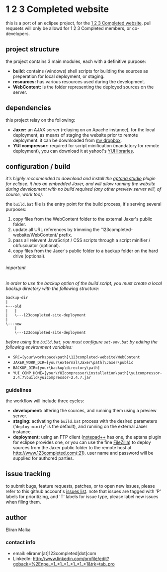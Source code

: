 # 1 2 3 Completed website

this is a port of an eclipse project, for the [1 2 3 Completed website](http://www.123completed.com).
pull requsets will only be allowd for 1 2 3 Completed members, or co-developers.


## project structure

the project contains 3 main modules, each with a definitive purpose:

* **build:** contains (windows) shell scripts for building the sources as preperation for local deployment, or staging.
* **resources:** has various resources used during the development.
* **WebContent:** is the folder representing the deployed sources on the server.


## dependencies

this project relay on the following:

* **Jaxer:** an AJAX server (relaying on an Apache instance), for the local deployment, as means of staging the website prior to remote deployment. it can be downloaded from [my dropbox](https://www.dropbox.com/home/123completed/website).
* **YUI compressor:** required for script minification (mandatory for remote deployment), you can download it at yahoo!'s [YUI libraries](http://yuilibrary.com/download/yuicompressor/).


## configuration / build

*it's highly reccomended to download and install the [aptana studio](http://www.aptana.com/products/studio3/download) plugin for eclipse. it has an embedded Jaxer, and will allow running the website during development with no build required (any other preview server will, of course, work too).*

the `build.bat` file is the entry point for the build process, it's serving several purposes:

1. copy files from the WebContent folder to the external Jaxer's public folder.
2. update all URL references by trimming the '123completed-website/WebContent/ prefix.
3. pass all relevent JavaScript / CSS scripts through a script minifier / obfuscuator (optional).
4. copy files from the Jaxer's public folder to a backup folder on the hard drive (optional).

###### important

*in order to use the backup option of the build script, you must create a local backup directory with the following structure:*
    
    backup-dir
    |
    +---old
    |   |
    |   \---123completed-site-deployment
    |
    \---new
        |
        \---123completed-site-deployment



*before using the `build.bat`, you must configure `set-env.bat` by editing the following environment variables:*

* `SRC=[your\workspace\path]\123completed-website\WebContent`
* `JAXER_WORK_DIR=[your\external\Jaxer\path]\Jaxer\public`
* `BACKUP_DIR=[your\backup\directory\path]`
* `YUI_COMP_HOME=[your\YUIcompressor\installation\path]\yuicompressor-2.4.7\build\yuicompressor-2.4.7.jar`


### guidelines

the workflow will include three cycles:

* **development:** altering the sources, and running them using a preview server.
* **staging:** activating the `build.bat` process with the desired parameters ('`deploy minify`' is the default), and running on the external Jaxer instance.
* **deployment:** using an FTP client ([notepad++](http://notepad-plus-plus.org/) has one, the aptana plugin for eclipse provides one, or you can use the fine [FileZilla](http://filezilla-project.org/download.php?type=client)) to deploy sources from the Jaxer public folder to the remote host at http://www.123completed.com(:21). user name and password will be supplied for authored parties.


## issue tracking

to submit bugs, feature requests, patches, or to open new issues, please refer to this github account's [issues list](https://github.com/123completed/website/issues?sort=created&direction=desc&state=open). 
note that issues are tagged with 'P' labels for prioritizing, and 'T' labels for issue type, please label new issues when filing them.


## author

Eliran Malka


### contact info

* email: eliranm[at]123completed[dot]com
* LinkedIn: http://www.linkedin.com/profile/edit?goback=%2Enpe_*1_*1_*1_*1_*1_*1&trk=tab_pro
